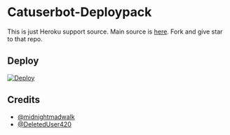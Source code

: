 # Catuserbot-Deploypack
This is just Heroku support source. 
Main source is [here](https://github.com/TgCatUB/catuserbot). Fork and give star to that repo.

## Deploy
[![Deploy](https://www.herokucdn.com/deploy/button.png)](https://heroku.com/deploy?template=https://github.com/ashty-drone/CatTemplate24)


## Credits
   - [@midnightmadwalk](https://t.me/midnightmadwalk)
   - [@DeletedUser420](https://t.me/DeletedUser420)
